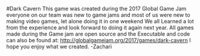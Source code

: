 #Dark Cavern
This game was created during the 2017 Global Game Jam
everyone on our team was new to game jams and most of us were new to making video games, let alone doing it in one weekend
We all Learned a lot from the experience and look forward to doing it again next year.
All games made during the Game jam are open source and the Executable and code can also be found at:
http://globalgamejam.org/2017/games/dark-cavern
I hope you enjoy what we created.
-Zachari